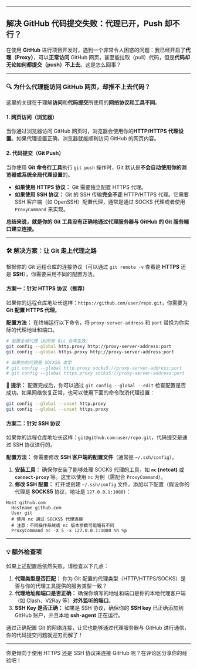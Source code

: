 -----

## 解决 GitHub 代码提交失败：代理已开，Push 却不行？

在使用 **GitHub** 进行项目开发时，遇到一个非常令人困惑的问题：我已经开启了**代理（Proxy）**，可以**正常访问** GitHub 网页，甚至能拉取（pull）代码，但是**代码却无论如何都提交（push）不上去**。这是怎么回事？

-----

### 🔍 为什么代理能访问 GitHub 网页，却推不上去代码？

这里的关键在于理解**访问**和**代码提交**所使用的**网络协议和工具不同**。

#### 1\. 网页访问（浏览器）

当你通过浏览器访问 GitHub 网页时，浏览器会使用你的**HTTP/HTTPS 代理设置**。如果代理设置正确，浏览器就能顺利访问 GitHub 的网页内容。

#### 2\. 代码提交（Git Push）

当你使用 **Git 命令行工具**执行 `git push` 操作时，Git 默认是**不会自动使用你的浏览器或系统全局代理设置**的。

  * **如果使用 HTTPS 协议：** Git 需要独立配置 HTTPS 代理。
  * **如果使用 SSH 协议：** Git 的 SSH 传输**完全不走** HTTP/HTTPS 代理。它需要 SSH 客户端（如 OpenSSH）配置代理，通常是通过 SOCKS 代理或者使用 `ProxyCommand` 来实现。

**总结来说，就是你的 Git 工具没有正确地通过代理服务器与 GitHub 的 Git 服务端口建立连接。**

-----

### 🛠️ 解决方案：让 Git 走上代理之路

根据你的 Git 远程仓库的连接协议（可以通过 `git remote -v` 查看是 **HTTPS** 还是 **SSH**），你需要采用不同的配置方法。

#### 方案一：针对 HTTPS 协议（推荐）

如果你的远程仓库地址长这样：`https://github.com/user/repo.git`，你需要为 **Git 配置 HTTPS 代理**。

**配置方法：** 在终端运行以下命令，将 `proxy-server-address` 和 `port` 替换为你实际的代理地址和端口。

```bash
# 配置全局代理（对所有 Git 仓库生效）
git config --global http.proxy http://proxy-server-address:port
git config --global https.proxy http://proxy-server-address:port

# 如果你的代理是 SOCKS5 类型
# git config --global http.proxy socks5://proxy-server-address:port
# git config --global https.proxy socks5://proxy-server-address:port
```

**📌 提示：** 配置完成后，你可以通过 `git config --global --edit` 检查配置是否成功。如果网络恢复正常，也可以使用下面的命令取消代理设置：

```bash
git config --global --unset http.proxy
git config --global --unset https.proxy
```

#### 方案二：针对 SSH 协议

如果你的远程仓库地址长这样：`git@github.com:user/repo.git`，代码提交是通过 SSH 协议进行的。

**配置方法：** 你需要修改 **SSH 客户端的配置文件**（通常是 `~/.ssh/config`）。

1.  **安装工具：** 确保你安装了能够处理 SOCKS 代理的工具，如 **`nc` (netcat)** 或 **`connect-proxy`** 等。这里以使用 `nc` 为例（需配合 `ProxyCommand`）。
2.  **修改 SSH 配置：** 打开或创建 `~/.ssh/config` 文件，添加以下配置（假设你的代理是 **SOCKS5** 协议，地址是 `127.0.0.1:1080`）：

<!-- end list -->

```ssh
Host github.com
  Hostname github.com
  User git
  # 使用 nc 通过 SOCKS5 代理连接 
  # 注意：不同操作系统或 nc 版本参数可能略有不同
  ProxyCommand nc -X 5 -x 127.0.0.1:1080 %h %p
```

-----

### 💡 额外检查项

如果上述配置后依然失败，请检查以下几点：

1.  **代理类型是否匹配：** 你为 Git 配置的代理类型（HTTP/HTTPS/SOCKS）是否与你的代理工具提供的服务类型一致？
2.  **代理地址和端口是否正确：** 确保你填写的地址和端口是你的本地代理客户端（如 Clash、V2Ray 等）**对外监听的端口**。
3.  **SSH Key 是否正确：** 如果是 SSH 协议，确保你的 **SSH key** 已正确添加到 GitHub 账户，并且本地 **ssh-agent** 正在运行。

通过正确配置 Git 的网络连接，让它也能够通过代理服务器与 GitHub 进行通信，你的代码提交问题就迎刃而解了！

-----

你更倾向于使用 HTTPS 还是 SSH 协议来连接 GitHub 呢？在评论区分享你的经验吧！
